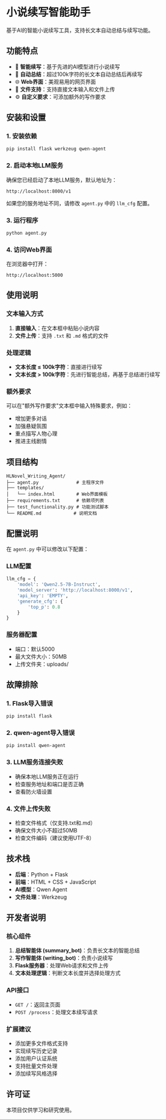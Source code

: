 # 小说续写智能助手

基于AI的智能小说续写工具，支持长文本自动总结与续写功能。

## 功能特点

- 🤖 **智能续写**：基于先进的AI模型进行小说续写
- 📏 **自动总结**：超过100k字符的长文本自动总结后再续写
- 🌐 **Web界面**：美观易用的网页界面
- 📁 **文件支持**：支持直接文本输入和文件上传
- ⚙️ **自定义要求**：可添加额外的写作要求

## 安装和设置

### 1. 安装依赖
```bash
pip install flask werkzeug qwen-agent
```

### 2. 启动本地LLM服务
确保您已经启动了本地LLM服务，默认地址为：
```
http://localhost:8000/v1
```

如果您的服务地址不同，请修改 `agent.py` 中的 `llm_cfg` 配置。

### 3. 运行程序
```bash
python agent.py
```

### 4. 访问Web界面
在浏览器中打开：
```
http://localhost:5000
```

## 使用说明

### 文本输入方式
1. **直接输入**：在文本框中粘贴小说内容
2. **文件上传**：支持 `.txt` 和 `.md` 格式的文件

### 处理逻辑
- **文本长度 ≤ 100k字符**：直接进行续写
- **文本长度 > 100k字符**：先进行智能总结，再基于总结进行续写

### 额外要求
可以在"额外写作要求"文本框中输入特殊要求，例如：
- 增加更多对话
- 加强悬疑氛围  
- 重点描写人物心理
- 推进主线剧情

## 项目结构

```
HLNovel_Writing_Agent/
├── agent.py              # 主程序文件
├── templates/
│   └── index.html        # Web界面模板
├── requirements.txt      # 依赖项列表
├── test_functionality.py # 功能测试脚本
└── README.md            # 说明文档
```

## 配置说明

在 `agent.py` 中可以修改以下配置：

### LLM配置
```python
llm_cfg = {
    'model': 'Qwen2.5-7B-Instruct',
    'model_server': 'http://localhost:8000/v1',
    'api_key': 'EMPTY',
    'generate_cfg': {
        'top_p': 0.8
    }
}
```

### 服务器配置
- 端口：默认5000
- 最大文件大小：50MB
- 上传文件夹：uploads/

## 故障排除

### 1. Flask导入错误
```bash
pip install flask
```

### 2. qwen-agent导入错误
```bash
pip install qwen-agent
```

### 3. LLM服务连接失败
- 确保本地LLM服务正在运行
- 检查服务地址和端口是否正确
- 查看防火墙设置

### 4. 文件上传失败
- 检查文件格式（仅支持.txt和.md）
- 确保文件大小不超过50MB
- 检查文件编码（建议使用UTF-8）

## 技术栈

- **后端**：Python + Flask
- **前端**：HTML + CSS + JavaScript
- **AI模型**：Qwen Agent
- **文件处理**：Werkzeug

## 开发者说明

### 核心组件

1. **总结智能体 (summary_bot)**：负责长文本的智能总结
2. **写作智能体 (writing_bot)**：负责小说续写
3. **Flask服务器**：处理Web请求和文件上传
4. **文本处理逻辑**：判断文本长度并选择处理方式

### API接口

- `GET /`：返回主页面
- `POST /process`：处理文本续写请求

### 扩展建议

- 添加更多文件格式支持
- 实现续写历史记录
- 添加用户认证系统
- 支持批量文件处理
- 添加续写风格选择

## 许可证

本项目仅供学习和研究使用。